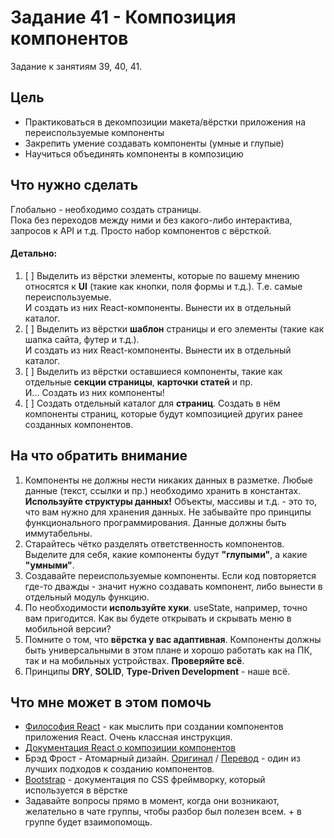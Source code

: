 # Задание 41 - Композиция компонентов

Задание к занятиям 39, 40, 41.

## Цель
- Практиковаться в декомпозиции макета/вёрстки приложения на переиспользуемые компоненты
- Закрепить умение создавать компоненты (умные и глупые)
- Научиться объединять компоненты в композицию

## Что нужно сделать
Глобально - необходимо создать страницы. \
Пока без переходов между ними и без какого-либо интерактива, запросов к API и т.д. Просто набор компонентов с вёрсткой.

#### Детально:
1. [ ] Выделить из вёрстки элементы, которые по вашему мнению относятся к **UI** (такие как кнопки, поля формы и т.д.). Т.е. самые переиспользуемые. \
И создать из них React-компоненты. Вынести их в отдельный каталог.
2. [ ] Выделить из вёрстки **шаблон** страницы и его элементы (такие как шапка сайта, футер и т.д.). \
И создать из них React-компоненты. Вынести их в отдельный каталог.
3. [ ] Выделить из вёрстки оставшиеся компоненты, такие как отдельные **секции страницы**, **карточки статей** и пр. \
И... Создать из них компоненты!
4. [ ] Создать отдельный каталог для **страниц**. Создать в нём компоненты страниц, которые будут композицией других ранее созданных компонентов.

## На что обратить внимание
1. Компоненты не должны нести никаких данных в разметке. Любые данные (текст, ссылки и пр.) необходимо хранить в константах. **Используйте структуры данных!** Объекты, массивы и т.д. - это то, что вам нужно для хранения данных. Не забывайте про принципы функционального программирования. Данные должны быть иммутабельны.
2. Старайтесь чётко разделять ответственность компонентов. Выделите для себя, какие компоненты будут **"глупыми"**, а какие **"умными"**.
3. Создавайте переиспользуемые компоненты. Если код повторяется где-то дважды - значит нужно создавать компонент, либо вынести в отдельный модуль функцию.
4. По необходимости **используйте хуки**. useState, например, точно вам пригодится. Как вы будете открывать и скрывать меню в мобильной версии?
5. Помните о том, что **вёрстка у вас адаптивная**. Компоненты должны быть универсальными в этом плане и хорошо работать как на ПК, так и на мобильных устройствах. **Проверяйте всё**.
6. Принципы **DRY**, **SOLID**, **Type-Driven Development** - наше всё.

## Что мне может в этом помочь
- [Философия React](https://ru.reactjs.org/docs/thinking-in-react.html) - как мыслить при создании компонентов приложения React. Очень классная инструкция.
- [Документация React о композиции компонентов](https://ru.reactjs.org/docs/composition-vs-inheritance.html)
- Брэд Фрост - Атомарный дизайн. [Оригинал](https://bradfrost.com/blog/post/atomic-web-design/) / [Перевод](https://simpleone.ru/glossary/atomarnyj-dizajn-atomic-design/) - один из лучших подходов к созданию компонентов.
- [Bootstrap](https://getbootstrap.com/) - документация по CSS фреймворку, который используется в вёрстке
- Задавайте вопросы прямо в момент, когда они возникают, желательно в чате группы, чтобы разбор был полезен всем. + в группе будет взаимопомощь.